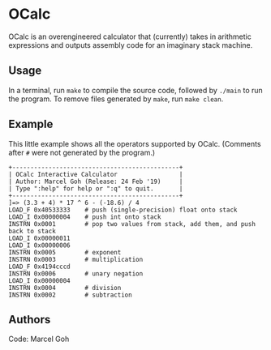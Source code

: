 # OCalc

OCalc is an overengineered calculator that (currently) takes in arithmetic expressions and outputs assembly code for an imaginary stack machine.

## Usage
In a terminal, run `make` to compile the source code, followed by `./main` to run the program. To remove files generated by `make`, run `make clean`.

## Example
This little example shows all the operators supported by OCalc. (Comments after `#` were not generated by the program.)
```
+----------------------------------------------+
| OCalc Interactive Calculator                 |
| Author: Marcel Goh (Release: 24 Feb '19)     |
| Type ":help" for help or ":q" to quit.       |
+----------------------------------------------+
]=> (3.3 + 4) * 17 ^ 6 - (-18.6) / 4
LOAD_F 0x40533333    # push (single-precision) float onto stack
LOAD_I 0x00000004    # push int onto stack
INSTRN 0x0001        # pop two values from stack, add them, and push back to stack
LOAD_I 0x00000011
LOAD_I 0x00000006
INSTRN 0x0005        # exponent
INSTRN 0x0003        # multiplication
LOAD_F 0x4194cccd
INSTRN 0x0006        # unary negation
LOAD_I 0x00000004
INSTRN 0x0004        # division
INSTRN 0x0002        # subtraction
```

## Authors
Code: Marcel Goh
